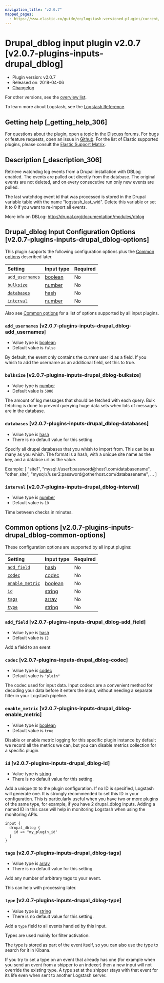 ```yaml
---
navigation_title: "v2.0.7"
mapped_pages:
  - https://www.elastic.co/guide/en/logstash-versioned-plugins/current/v2.0.7-plugins-inputs-drupal_dblog.html
---
```


# Drupal_dblog input plugin v2.0.7 [v2.0.7-plugins-inputs-drupal_dblog]

* Plugin version: v2.0.7
* Released on: 2018-04-06
* [Changelog](https://github.com/logstash-plugins/logstash-input-drupal_dblog/blob/v2.0.7/CHANGELOG.md)

For other versions, see the [overview list](input-drupal_dblog-index.md).

To learn more about Logstash, see the [Logstash Reference](https://www.elastic.co/guide/en/logstash/current/index.html).

## Getting help [_getting_help_306]

For questions about the plugin, open a topic in the [Discuss](http://discuss.elastic.co) forums. For bugs or feature requests, open an issue in [Github](https://github.com/logstash-plugins/logstash-input-drupal_dblog). For the list of Elastic supported plugins, please consult the [Elastic Support Matrix](https://www.elastic.co/support/matrix#matrix_logstash_plugins).

## Description [_description_306]

Retrieve watchdog log events from a Drupal installation with DBLog enabled. The events are pulled out directly from the database. The original events are not deleted, and on every consecutive run only new events are pulled.

The last watchdog event id that was processed is stored in the Drupal variable table with the name "logstash\_last\_wid". Delete this variable or set it to 0 if you want to re-import all events.

More info on DBLog: <http://drupal.org/documentation/modules/dblog>

## Drupal_dblog Input Configuration Options [v2.0.7-plugins-inputs-drupal_dblog-options]

This plugin supports the following configuration options plus the [Common options](v2-0-7-plugins-inputs-drupal_dblog.md#v2.0.7-plugins-inputs-drupal_dblog-common-options) described later.

| Setting | Input type | Required |
| :- | :- | :- |
| [`add_usernames`](v2-0-7-plugins-inputs-drupal_dblog.md#v2.0.7-plugins-inputs-drupal_dblog-add_usernames) | [boolean](/lsr/value-types.md#boolean) | No |
| [`bulksize`](v2-0-7-plugins-inputs-drupal_dblog.md#v2.0.7-plugins-inputs-drupal_dblog-bulksize) | [number](/lsr/value-types.md#number) | No |
| [`databases`](v2-0-7-plugins-inputs-drupal_dblog.md#v2.0.7-plugins-inputs-drupal_dblog-databases) | [hash](/lsr/value-types.md#hash) | No |
| [`interval`](v2-0-7-plugins-inputs-drupal_dblog.md#v2.0.7-plugins-inputs-drupal_dblog-interval) | [number](/lsr/value-types.md#number) | No |

Also see [Common options](v2-0-7-plugins-inputs-drupal_dblog.md#v2.0.7-plugins-inputs-drupal_dblog-common-options) for a list of options supported by all input plugins.

### `add_usernames` [v2.0.7-plugins-inputs-drupal_dblog-add_usernames]

* Value type is [boolean](/lsr/value-types.md#boolean)
* Default value is `false`

By default, the event only contains the current user id as a field. If you whish to add the username as an additional field, set this to true.

### `bulksize` [v2.0.7-plugins-inputs-drupal_dblog-bulksize]

* Value type is [number](/lsr/value-types.md#number)
* Default value is `5000`

The amount of log messages that should be fetched with each query. Bulk fetching is done to prevent querying huge data sets when lots of messages are in the database.

### `databases` [v2.0.7-plugins-inputs-drupal_dblog-databases]

* Value type is [hash](/lsr/value-types.md#hash)
* There is no default value for this setting.

Specify all drupal databases that you whish to import from. This can be as many as you whish. The format is a hash, with a unique site name as the key, and a databse url as the value.

Example: \[ "site1", "mysql://user1:password\@host1.com/databasename", "other\_site", "mysql://user2:password\@otherhost.com/databasename", … ]

### `interval` [v2.0.7-plugins-inputs-drupal_dblog-interval]

* Value type is [number](/lsr/value-types.md#number)
* Default value is `10`

Time between checks in minutes.

## Common options [v2.0.7-plugins-inputs-drupal_dblog-common-options]

These configuration options are supported by all input plugins:

| Setting | Input type | Required |
| :- | :- | :- |
| [`add_field`](v2-0-7-plugins-inputs-drupal_dblog.md#v2.0.7-plugins-inputs-drupal_dblog-add_field) | [hash](/lsr/value-types.md#hash) | No |
| [`codec`](v2-0-7-plugins-inputs-drupal_dblog.md#v2.0.7-plugins-inputs-drupal_dblog-codec) | [codec](/lsr/value-types.md#codec) | No |
| [`enable_metric`](v2-0-7-plugins-inputs-drupal_dblog.md#v2.0.7-plugins-inputs-drupal_dblog-enable_metric) | [boolean](/lsr/value-types.md#boolean) | No |
| [`id`](v2-0-7-plugins-inputs-drupal_dblog.md#v2.0.7-plugins-inputs-drupal_dblog-id) | [string](/lsr/value-types.md#string) | No |
| [`tags`](v2-0-7-plugins-inputs-drupal_dblog.md#v2.0.7-plugins-inputs-drupal_dblog-tags) | [array](/lsr/value-types.md#array) | No |
| [`type`](v2-0-7-plugins-inputs-drupal_dblog.md#v2.0.7-plugins-inputs-drupal_dblog-type) | [string](/lsr/value-types.md#string) | No |

### `add_field` [v2.0.7-plugins-inputs-drupal_dblog-add_field]

* Value type is [hash](/lsr/value-types.md#hash)
* Default value is `{}`

Add a field to an event

### `codec` [v2.0.7-plugins-inputs-drupal_dblog-codec]

* Value type is [codec](/lsr/value-types.md#codec)
* Default value is `"plain"`

The codec used for input data. Input codecs are a convenient method for decoding your data before it enters the input, without needing a separate filter in your Logstash pipeline.

### `enable_metric` [v2.0.7-plugins-inputs-drupal_dblog-enable_metric]

* Value type is [boolean](/lsr/value-types.md#boolean)
* Default value is `true`

Disable or enable metric logging for this specific plugin instance by default we record all the metrics we can, but you can disable metrics collection for a specific plugin.

### `id` [v2.0.7-plugins-inputs-drupal_dblog-id]

* Value type is [string](/lsr/value-types.md#string)
* There is no default value for this setting.

Add a unique `ID` to the plugin configuration. If no ID is specified, Logstash will generate one. It is strongly recommended to set this ID in your configuration. This is particularly useful when you have two or more plugins of the same type, for example, if you have 2 drupal\_dblog inputs. Adding a named ID in this case will help in monitoring Logstash when using the monitoring APIs.

```
input {
  drupal_dblog {
    id => "my_plugin_id"
  }
}
```

### `tags` [v2.0.7-plugins-inputs-drupal_dblog-tags]

* Value type is [array](/lsr/value-types.md#array)
* There is no default value for this setting.

Add any number of arbitrary tags to your event.

This can help with processing later.

### `type` [v2.0.7-plugins-inputs-drupal_dblog-type]

* Value type is [string](/lsr/value-types.md#string)
* There is no default value for this setting.

Add a `type` field to all events handled by this input.

Types are used mainly for filter activation.

The type is stored as part of the event itself, so you can also use the type to search for it in Kibana.

If you try to set a type on an event that already has one (for example when you send an event from a shipper to an indexer) then a new input will not override the existing type. A type set at the shipper stays with that event for its life even when sent to another Logstash server.
